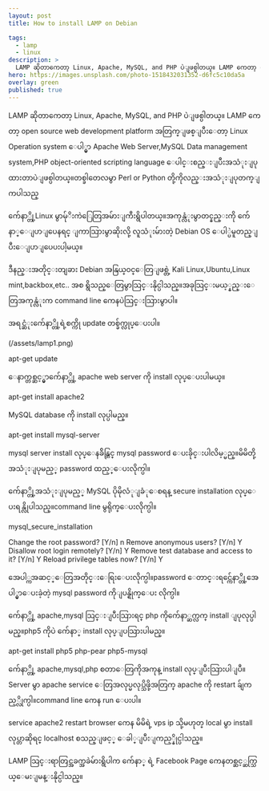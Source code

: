 ```yaml
---
layout: post
title: How to install LAMP on Debian

tags:
  - lamp
  - linux
description: >
  LAMP ဆိုတာကေတာ့ Linux, Apache, MySQL, and PHP ပဲျဖစ္ပါတယ္။ LAMP ကေတာ့ open source web development platform အတြက္ျဖစ္ျပီးေတာ့ Linux Operation system ေပါ္မွာ Apache Web Server,MySQL Data management system,PHP object-oriented scripting language ေပါင္းစည္းျပီးအသံုးျပုထားတာပဲျဖစ္ပါတယ္။တစ္ခါတေလမွာ Perl or Python တို့ကိုလည္းအသံုးျပုတက္ျကပါသည္
hero: https://images.unsplash.com/photo-1518432031352-d6fc5c10da5a
overlay: green
published: true
---
```


LAMP ဆိုတာကေတာ့ Linux, Apache, MySQL, and PHP ပဲျဖစ္ပါတယ္။ LAMP ကေတာ့ open source web development platform အတြက္ျဖစ္ျပီးေတာ့ Linux Operation system ေပါ္မွာ Apache Web Server,MySQL Data management system,PHP object-oriented scripting language ေပါင္းစည္းျပီးအသံုးျပုထားတာပဲျဖစ္ပါတယ္။တစ္ခါတေလမွာ Perl or Python တို့ကိုလည္းအသံုးျပုတက္ျကပါသည္

က်ေနာ္တို့Linux မွာမ်ုိးကဲြေတြအမ်ားျကီးရွိပါတယ္။အကုန္လံုးမွာတင္နည္းကို က်ေနာ္ေျပာျပေနရင္ ျကာသြားမွာဆိုးလို့ လူသံုးမ်ားတဲ့ Debian OS ေပါ္ပဲမူတည္ျပီးေျပာျပေပးပါ့မယ္။

ဒီနည္းအတိုင္းတျခား Debian အနြယ္၀င္ေတြျဖစ္တဲ့ Kali Linux,Ubuntu,Linux mint,backbox,etc.. အစ ရွိသည္ေတြမွာသြင္းနိုင္ပါသည္။အခုသြင္းမယ့္နည္းေတြအကုန္လံုးက command line ကေနပဲသြင္းသြားမွာပါ။

အရင္ဆံုးက်ေနာ္တို့ရဲ့စက္ကို update တစ္ခ်က္လုပ္ေပးပါ။

(/assets/lamp1.png)

apt-get update

ေနာက္တစ္ဆင့္မွာက်ေနာ္တို့ apache web server ကို install လုပ္ေပးပါမယ္။

apt-get install apache2

MySQL database ကို install လုပ္ပါမည္။

apt-get install mysql-server

mysql server install လုပ္ေနခ်ိန္တြင္ mysql password ေပးခိုင္းပါလိမ့္မည္။မိမိတို့ အသံုးျပုမည့္ password ထည့္ေပးလိုက္ပါ။


က်ေနာ္တို့အသံုးျပုမည့္ MySQL ပိုမိုလံုျခံုေစရန္ secure installation လုပ္ေပးရန္လိုပါသည္။command line မွရိုက္ေပးလိုက္ပါ။

mysql_secure_installation

Change the root password? [Y/n] n
 Remove anonymous users? [Y/n] Y
 Disallow root login remotely? [Y/n] Y
 Remove test database and access to it? [Y/n] Y
 Reload privilege tables now? [Y/n] Y

အေပါ္ကအဆင့္ေတြအတိုင္းေရြးေပးလိုက္ပါ။password ေတာင္းရင္က်ေနာ္တို့အေပါ္မွာေပးခဲ့တဲ့ mysql password ကိုျပန္ရိုက္ေပး လိုက္ပါ။

က်ေနာ္တို့ apache,mysql သြင္းျပီးသြားရင္ php ကိုက်ေနာ္ဆက္လက္ install ျပုလုပ္ပါမည္။php5 ကိုပဲ က်ေနာ္ install လုပ္ျပသြားပါမည္။

apt-get install php5 php-pear php5-mysql

က်ေနာ္တို့ apache,mysql,php စတာေတြကိုအကုန္ install လုပ္ျပီးသြားပါျပီ။Server မွာ apache service ေတြအလုပ္မလုပ္သိဖို့အတြက္ apache ကို restart ခ်ျကည့္လိုက္ပါ။command line ကေန run ေပးပါ။

service apache2 restart
browser ကေန မိမိရဲ့ vps ip သို့မဟုတ္ local မွာ install လုပ္တာဆိုရင္ localhost စသည္ျဖင့္ ေခါ္ျပီးျကည့္နိုင္ပါသည္။


LAMP သြင္းရာတြင္အခက္အခဲမ်ားရွိပါက က်ေနာ္ ရဲ့ Facebook Page ကေနတစ္ဆင့္ဆက္သြယ္ေမးျမန္းနိုင္ပါသည္။

